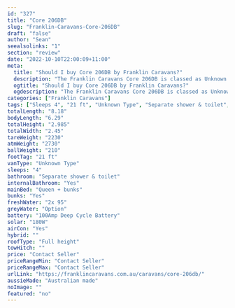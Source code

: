 ```yaml
---
id: "327"
title: "Core 206DB"
slug: "Franklin-Caravans-Core-206DB"
draft: "false"
author: "Sean"
seealsolinks: "1"
section: "review"
date: "2022-10-10T22:00:09+11:00"
meta:
  title: "Should I buy Core 206DB by Franklin Caravans?"
  description: "The Franklin Caravans Core 206DB is classed as Unknown Type, and sleeps 4 people. It is Australian made and comes in at 21 ft. It generally has Separate shower & toilet."
  ogtitle: "Should I buy Core 206DB by Franklin Caravans?"
  ogdescription: "The Franklin Caravans Core 206DB is classed as Unknown Type, and sleeps 4 people. It is Australian made and comes in at 21 ft. It generally has Separate shower & toilet."
categories: ["Franklin Caravans"]
tags: ["Sleeps 4", "21 ft", "Unknown Type", "Separate shower & toilet", "Full height", "Price Unknown", "Australian made"]
totalLength: "8.18"
bodyLength: "6.29"
totalHeight: "2.985"
totalWidth: "2.45"
tareWeight: "2230"
atmWeight: "2730"
ballWeight: "210"
footTag: "21 ft"
vanType: "Unknown Type"
sleeps: "4"
bathroom: "Separate shower & toilet"
internalBathroom: "Yes"
mainBed: "Queen + bunks"
bunks: "Yes"
freshWater: "2x 95"
greyWater: "Option"
battery: "100Amp Deep Cycle Battery"
solar: "180W"
airCon: "Yes"
hybrid: ""
roofType: "Full height"
towHitch: ""
price: "Contact Seller"
priceRangeMin: "Contact Seller"
priceRangeMax: "Contact Seller"
urlLink: "https://franklincaravans.com.au/caravans/core-206db/"
aussieMade: "Australian made"
noImage: ""
featured: "no"
---
```

